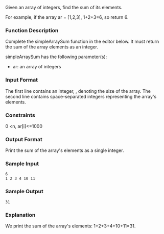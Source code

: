 Given an array of integers, find the sum of its elements.

For example, if the array ar = [1,2,3], 1+2+3=6, so return 6.

### **Function Description**

Complete the simpleArraySum function in the editor below. It must return the sum of the array elements as an integer.

simpleArraySum has the following parameter(s):

- ar: an array of integers

### **Input Format**

The first line contains an integer, , denoting the size of the array.
The second line contains  space-separated integers representing the array's elements.

### **Constraints**

0 <n, ar[i]<=1000

### **Output Format**

Print the sum of the array's elements as a single integer.

### **Sample Input**
```
6
1 2 3 4 10 11
```
### **Sample Output**
```
31
```
### **Explanation**

We print the sum of the array's elements: 1+2+3+4+10+11=31.